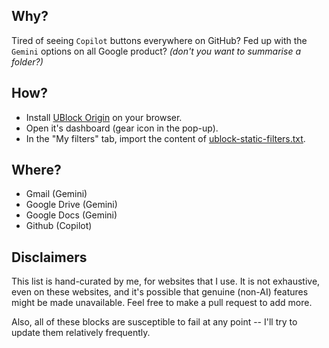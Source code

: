 ## Why?

Tired of seeing `Copilot` buttons everywhere on GitHub? Fed up with the `Gemini` options on all Google product? _(don't you want to summarise a folder?)_

## How?

- Install [UBlock Origin](https://ublockorigin.com/) on your browser.
- Open it's dashboard (gear icon in the pop-up).
- In the "My filters" tab, import the content of [ublock-static-filters.txt](./ublock-static-filters.txt).

## Where?

- Gmail (Gemini)
- Google Drive (Gemini)
- Google Docs (Gemini)
- Github (Copilot)

## Disclaimers

This list is hand-curated by me, for websites that I use. It is not exhaustive, even on these websites, and it's possible that genuine (non-AI) features might be made unavailable. Feel free to make a pull request to add more.

Also, all of these blocks are susceptible to fail at any point -- I'll try to update them relatively frequently.
